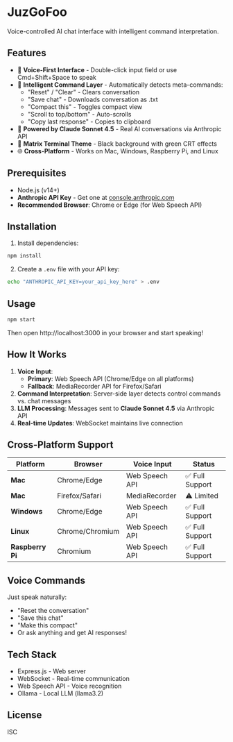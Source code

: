 # JuzGoFoo

Voice-controlled AI chat interface with intelligent command interpretation.

## Features

- 🎤 **Voice-First Interface** - Double-click input field or use Cmd+Shift+Space to speak
- 🧠 **Intelligent Command Layer** - Automatically detects meta-commands:
  - "Reset" / "Clear" - Clears conversation
  - "Save chat" - Downloads conversation as .txt
  - "Compact this" - Toggles compact view
  - "Scroll to top/bottom" - Auto-scrolls
  - "Copy last response" - Copies to clipboard
- 💬 **Powered by Claude Sonnet 4.5** - Real AI conversations via Anthropic API
- 🎨 **Matrix Terminal Theme** - Black background with green CRT effects
- 🌐 **Cross-Platform** - Works on Mac, Windows, Raspberry Pi, and Linux

## Prerequisites

- Node.js (v14+)
- **Anthropic API Key** - Get one at [console.anthropic.com](https://console.anthropic.com/settings/keys)
- **Recommended Browser**: Chrome or Edge (for Web Speech API)

## Installation

1. Install dependencies:
```bash
npm install
```

2. Create a `.env` file with your API key:
```bash
echo "ANTHROPIC_API_KEY=your_api_key_here" > .env
```

## Usage

```bash
npm start
```

Then open http://localhost:3000 in your browser and start speaking!

## How It Works

1. **Voice Input**:
   - **Primary**: Web Speech API (Chrome/Edge on all platforms)
   - **Fallback**: MediaRecorder API for Firefox/Safari
2. **Command Interpretation**: Server-side layer detects control commands vs. chat messages
3. **LLM Processing**: Messages sent to **Claude Sonnet 4.5** via Anthropic API
4. **Real-time Updates**: WebSocket maintains live connection

## Cross-Platform Support

| Platform | Browser | Voice Input | Status |
|----------|---------|-------------|--------|
| **Mac** | Chrome/Edge | Web Speech API | ✅ Full Support |
| **Mac** | Firefox/Safari | MediaRecorder | ⚠️ Limited |
| **Windows** | Chrome/Edge | Web Speech API | ✅ Full Support |
| **Linux** | Chrome/Chromium | Web Speech API | ✅ Full Support |
| **Raspberry Pi** | Chromium | Web Speech API | ✅ Full Support |

## Voice Commands

Just speak naturally:
- "Reset the conversation"
- "Save this chat"
- "Make this compact"
- Or ask anything and get AI responses!

## Tech Stack

- Express.js - Web server
- WebSocket - Real-time communication
- Web Speech API - Voice recognition
- Ollama - Local LLM (llama3.2)

## License

ISC
